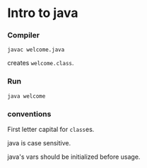# Intro to java


### Compiler 

~~~
javac welcome.java
~~~
creates `welcome.class`.

### Run

~~~
java welcome
~~~

### conventions

First letter capital for `class`es.

java is case sensitive.

java's vars should be initialized before usage.